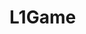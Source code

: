 # L1Game
<!doctype html>

<body>
    <canvas id="gameCanvas" width="600" height="600"></canvas>
    <script>
        var canvas, canvasContext;

        window.onload = function() {
            canvas = document.getElementById('gameCanvas');
            canvasContext = canvas.getContext('2d');

            document.addEventListener('keydown', keyPressed);
            document.addEventListener('keyup', keyReleased);

            setInterval(mainloop, 1000 / 50);

        }

        var SIZE = 20;
        var playerXpos = 0;
        var playerYpos = 0;
        var playerXspeed = 5;
        var playerYspeed = 5;

        var enemyYspeed = 4
        var enemyXspeed = 4
        var enemyXpos = 0;
        var enemyYpos = 0;

        const LEFT_KEY = 37;
        const RIGHT_KEY = 39;
        const UP_KEY = 40;
        const DOWN_KEY = 38;
        
        var rightKeyPressed = false;
        var leftKeyPressed = false;
        var upKeyPressed = false;
        var downKeyPressed = false;

        function mainloop() {
            colorRect(0, 0, canvas.width, canvas.height, 'black');
            colorRect(playerXpos, playerYpos, SIZE, SIZE, 'blue');
            colorRect(enemyXpos, enemyYpos, SIZE, SIZE, 'red');
            playermove();
            enemymove();
        }

        function enemymove() {
            enemyXpos += enemyXspeed;

        }

        function playermove() {
            if (rightKeyPressed) {
                playerXpos += playerXspeed;
            }

            if (leftKeyPressed) {
                playerXpos -= playerXspeed;
            }

            if (upKeyPressed) {
                playerYpos += playerYspeed;
            }

            if (downKeyPressed) {
                playerYpos -= playerYspeed;
            }
        }


        function keyPressed(evt) {
            if (evt.keyCode == RIGHT_KEY) {
                rightKeyPressed = true;
            }
            if (evt.keyCode == LEFT_KEY) {
                leftKeyPressed = true;
            }
            if (evt.keyCode == UP_KEY) {
                upKeyPressed = true;
            }
            if (evt.keyCode == DOWN_KEY) {
                downKeyPressed = true;
            }
        }

        function keyReleased(evt) {
            if (evt.keyCode == RIGHT_KEY) {
                rightKeyPressed = false;
            }
            if (evt.keyCode == LEFT_KEY) {
                leftKeyPressed = false;
            }
            if (evt.keyCode == UP_KEY) {
                upKeyPressed = false;
            }
            if (evt.keyCode == DOWN_KEY) {
                downKeyPressed = false;
            }
        }


        function colorRect(x, y, w, h, c) {
            canvasContext.fillStyle = c;
            canvasContext.fillRect(x, y, w, h);
        }

    </script>
</body>

